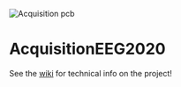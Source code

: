 ![Acquisition pcb](https://raw.githubusercontent.com/wiki/PolyCortex/FixedChallenge-a19-h20/img/prototype-board.jpg)

# AcquisitionEEG2020

See the
[wiki](https://github.com/PolyCortex/AcquisitionEEG2020/wiki)
for technical info on the project!
